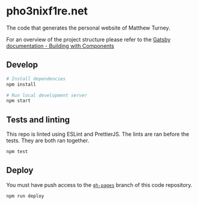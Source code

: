 # pho3nixf1re.net

The code that generates the personal website of Matthew Turney.

For an overview of the project structure please refer to the [Gatsby documentation - Building with Components](https://www.gatsbyjs.org/docs/building-with-components/)

## Develop

```sh
# Install dependencies
npm install

# Run local development server
npm start
```

## Tests and linting

This repo is linted using ESLint and PrettierJS. The lints are ran before the
tests. They are both ran together.

```sh
npm test
```

## Deploy

You must have push access to the [`gh-pages`] branch of this code repository.

[`gh-pages`]: https://github.com/pho3nixf1re/pho3nixf1re.net/tree/gh-pages

```sh
npm run deploy
```

